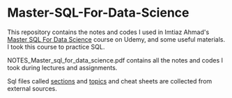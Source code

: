 # Master-SQL-For-Data-Science

This repository contains the notes and codes I used in Imtiaz Ahmad's [Master SQL For Data Science](https://www.udemy.com/course/master-sql-for-data-science/) course on Udemy, and some useful materials.
I took this course to practice SQL.

NOTES_Master_sql_for_data_science.pdf contains all the notes and codes I took during lectures and assignments.

Sql files called [sections](https://github.com/bernardo-lima/course-master-SLQ-for-data-science) and [topics](https://github.com/Andrew-Carl/Master-SQL-For-Data-Science) and cheat sheets are collected from external sources.

